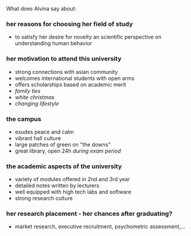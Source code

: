What does Alvina say about: 
### her reasons for choosing her field of study 
- to satisfy her desire for novelty an scientific perspective on understanding human behavior

### her motivation to attend this university 
- strong connections with asian community
- welcomes international students with open arms
- offers scholarships based on academic merit
- _family ties_
- _white christmas_
- _changing lifestyle_

### the campus 
- exudes peace and calm
- vibrant hall culture
- large patches of green on "the downs"
- great library, open 24h *during exam period*

### the academic aspects of the university 
- variety of modules offered in 2nd and 3rd year
- detailed notes written by lecturers
- well equipped with high tech labs and software
- strong research culture

### her research placement - her chances after graduating?
- market research, executive recruitment, psychometric assessment,…